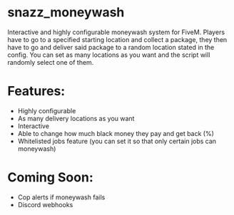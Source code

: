 # snazz_moneywash
Interactive and highly configurable moneywash system for FiveM. Players have to go to a specified starting location and collect a package, they then have to go and deliver said package to a random location stated in the config. You can set as many locations as you want and the script will randomly select one of them. 

# Features:
- Highly configurable
- As many delivery locations as you want
- Interactive
- Able to change how much black money they pay and get back (%)
- Whitelisted jobs feature (you can set it so that only certain jobs can moneywash)

# Coming Soon:
- Cop alerts if moneywash fails
- Discord webhooks
